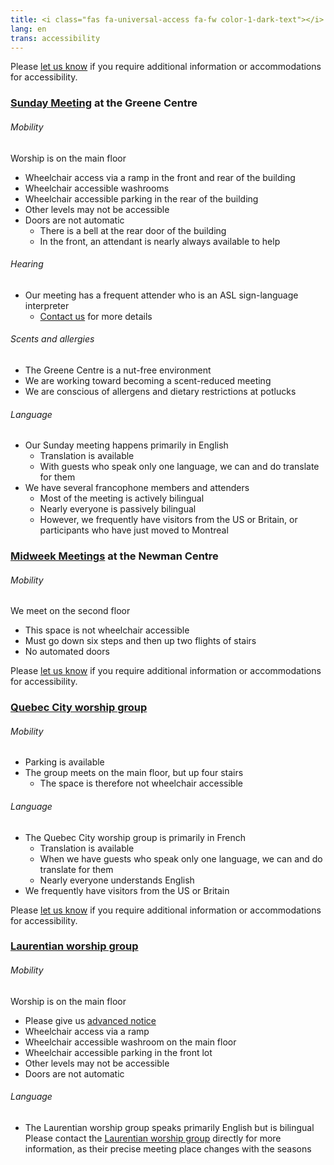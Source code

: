 ```yaml
---
title: <i class="fas fa-universal-access fa-fw color-1-dark-text"></i> Accessibility Info
lang: en
trans: accessibility
---
```

Please [let us know](/contact) if you require additional information or accommodations for accessibility.

### [Sunday Meeting](/directions) at the Greene Centre
###### Mobility
Worship is on the main floor
* Wheelchair access via a ramp in the front and rear of the building
* Wheelchair accessible washrooms
* Wheelchair accessible parking in the rear of the building
* Other levels may not be accessible
* Doors are not automatic
  * There is a bell at the rear door of the building 
  * In the front, an attendant is nearly always available to help

###### Hearing
* Our meeting has a frequent attender who is an ASL sign-language interpreter
  * [Contact us](/contact) for more details

###### Scents and allergies
* The Greene Centre is a nut-free environment
* We are working toward becoming a scent-reduced meeting
* We are conscious of allergens and dietary restrictions at potlucks

###### Language
* Our Sunday meeting happens primarily in English
  * Translation is available
  * With guests who speak only one language, we can and do translate for them
* We have several francophone members and attenders
  * Most of the meeting is actively bilingual
  * Nearly everyone is passively bilingual
  * However, we frequently have visitors from the US or Britain, or participants who have just moved to Montreal

### [Midweek Meetings](/midweek) at the Newman Centre
###### Mobility
We meet on the second floor
* This space is not wheelchair accessible
* Must go down six steps and then up two flights of stairs
* No automated doors

Please [let us know](/contact) if you require additional information or accommodations for accessibility.

### [Quebec City worship group](/qc)
###### Mobility
* Parking is available
* The group meets on the main floor, but up four stairs
  * The space is therefore not wheelchair accessible

###### Language
* The Quebec City worship group is primarily in French
  * Translation is available
  * When we have guests who speak only one language, we can and do translate for them
  * Nearly everyone understands English
* We frequently have visitors from the US or Britain

Please [let us know](/contact) if you require additional information or accommodations for accessibility.

### [Laurentian worship group](/laurentians)
###### Mobility
Worship is on the main floor
* Please give us [advanced notice](/laurentians)
* Wheelchair access via a ramp
* Wheelchair accessible washroom on the main floor
* Wheelchair accessible parking in the front lot
* Other levels may not be accessible
* Doors are not automatic

###### Language
* The Laurentian worship group speaks primarily English but is bilingual
Please contact the [Laurentian worship group](/laurentians) directly for more information, as their precise meeting place changes with the seasons 
